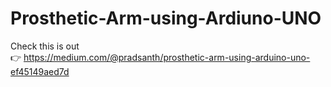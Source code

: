 # Prosthetic-Arm-using-Ardiuno-UNO

Check this is out  
👉
  https://medium.com/@pradsanth/prosthetic-arm-using-arduino-uno-ef45149aed7d
